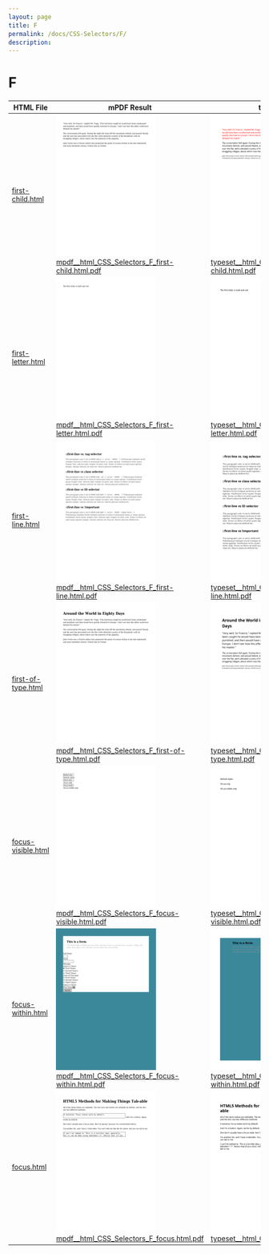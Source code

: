 ```yaml
---
layout: page
title: F
permalink: /docs/CSS-Selectors/F/
description: 
---
```


# F
HTML File | mPDF Result | typeset.sh Result | PDFreactor Result
------------- | ------------- | ------------- | -------------
[first-child.html](/html/CSS%20Selectors/F/first-child.html) | ![](mpdf__html_CSS_Selectors_F_first-child.html.png) [mpdf__html_CSS_Selectors_F_first-child.html.pdf](mpdf__html_CSS_Selectors_F_first-child.html.pdf) | ![](typeset__html_CSS_Selectors_F_first-child.html.png) [typeset__html_CSS_Selectors_F_first-child.html.pdf](typeset__html_CSS_Selectors_F_first-child.html.pdf) | ![](pdfreactor__html_CSS_Selectors_F_first-child.html.png) [pdfreactor__html_CSS_Selectors_F_first-child.html.pdf](pdfreactor__html_CSS_Selectors_F_first-child.html.pdf)
[first-letter.html](/html/CSS%20Selectors/F/first-letter.html) | ![](mpdf__html_CSS_Selectors_F_first-letter.html.png) [mpdf__html_CSS_Selectors_F_first-letter.html.pdf](mpdf__html_CSS_Selectors_F_first-letter.html.pdf) | ![](typeset__html_CSS_Selectors_F_first-letter.html.png) [typeset__html_CSS_Selectors_F_first-letter.html.pdf](typeset__html_CSS_Selectors_F_first-letter.html.pdf) | ![](pdfreactor__html_CSS_Selectors_F_first-letter.html.png) [pdfreactor__html_CSS_Selectors_F_first-letter.html.pdf](pdfreactor__html_CSS_Selectors_F_first-letter.html.pdf)
[first-line.html](/html/CSS%20Selectors/F/first-line.html) | ![](mpdf__html_CSS_Selectors_F_first-line.html.png) [mpdf__html_CSS_Selectors_F_first-line.html.pdf](mpdf__html_CSS_Selectors_F_first-line.html.pdf) | ![](typeset__html_CSS_Selectors_F_first-line.html.png) [typeset__html_CSS_Selectors_F_first-line.html.pdf](typeset__html_CSS_Selectors_F_first-line.html.pdf) | ![](pdfreactor__html_CSS_Selectors_F_first-line.html.png) [pdfreactor__html_CSS_Selectors_F_first-line.html.pdf](pdfreactor__html_CSS_Selectors_F_first-line.html.pdf)
[first-of-type.html](/html/CSS%20Selectors/F/first-of-type.html) | ![](mpdf__html_CSS_Selectors_F_first-of-type.html.png) [mpdf__html_CSS_Selectors_F_first-of-type.html.pdf](mpdf__html_CSS_Selectors_F_first-of-type.html.pdf) | ![](typeset__html_CSS_Selectors_F_first-of-type.html.png) [typeset__html_CSS_Selectors_F_first-of-type.html.pdf](typeset__html_CSS_Selectors_F_first-of-type.html.pdf) | ![](pdfreactor__html_CSS_Selectors_F_first-of-type.html.png) [pdfreactor__html_CSS_Selectors_F_first-of-type.html.pdf](pdfreactor__html_CSS_Selectors_F_first-of-type.html.pdf)
[focus-visible.html](/html/CSS%20Selectors/F/focus-visible.html) | ![](mpdf__html_CSS_Selectors_F_focus-visible.html.png) [mpdf__html_CSS_Selectors_F_focus-visible.html.pdf](mpdf__html_CSS_Selectors_F_focus-visible.html.pdf) | ![](typeset__html_CSS_Selectors_F_focus-visible.html.png) [typeset__html_CSS_Selectors_F_focus-visible.html.pdf](typeset__html_CSS_Selectors_F_focus-visible.html.pdf) | ![](pdfreactor__html_CSS_Selectors_F_focus-visible.html.png) [pdfreactor__html_CSS_Selectors_F_focus-visible.html.pdf](pdfreactor__html_CSS_Selectors_F_focus-visible.html.pdf)
[focus-within.html](/html/CSS%20Selectors/F/focus-within.html) | ![](mpdf__html_CSS_Selectors_F_focus-within.html.png) [mpdf__html_CSS_Selectors_F_focus-within.html.pdf](mpdf__html_CSS_Selectors_F_focus-within.html.pdf) | ![](typeset__html_CSS_Selectors_F_focus-within.html.png) [typeset__html_CSS_Selectors_F_focus-within.html.pdf](typeset__html_CSS_Selectors_F_focus-within.html.pdf) | ![](pdfreactor__html_CSS_Selectors_F_focus-within.html.png) [pdfreactor__html_CSS_Selectors_F_focus-within.html.pdf](pdfreactor__html_CSS_Selectors_F_focus-within.html.pdf)
[focus.html](/html/CSS%20Selectors/F/focus.html) | ![](mpdf__html_CSS_Selectors_F_focus.html.png) [mpdf__html_CSS_Selectors_F_focus.html.pdf](mpdf__html_CSS_Selectors_F_focus.html.pdf) | ![](typeset__html_CSS_Selectors_F_focus.html.png) [typeset__html_CSS_Selectors_F_focus.html.pdf](typeset__html_CSS_Selectors_F_focus.html.pdf) | ![](pdfreactor__html_CSS_Selectors_F_focus.html.png) [pdfreactor__html_CSS_Selectors_F_focus.html.pdf](pdfreactor__html_CSS_Selectors_F_focus.html.pdf)

